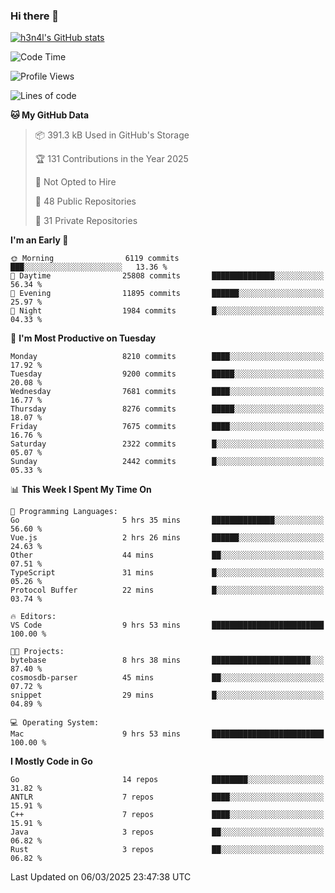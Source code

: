 ### Hi there 👋

[![h3n4l's GitHub stats](https://github-readme-stats.vercel.app/api?username=h3n4l&count_private=true&show_icons=true&theme=radical)](https://github.com/h3n4l/github-readme-stats)

<!--START_SECTION:waka-->
![Code Time](http://img.shields.io/badge/Code%20Time-2%2C086%20hrs%205%20mins-blue)

![Profile Views](http://img.shields.io/badge/Profile%20Views-0-blue)

![Lines of code](https://img.shields.io/badge/From%20Hello%20World%20I%27ve%20Written-17.6%20million%20lines%20of%20code-blue)

**🐱 My GitHub Data** 

> 📦 391.3 kB Used in GitHub's Storage 
 > 
> 🏆 131 Contributions in the Year 2025
 > 
> 🚫 Not Opted to Hire
 > 
> 📜 48 Public Repositories 
 > 
> 🔑 31 Private Repositories 
 > 
**I'm an Early 🐤** 

```text
🌞 Morning                6119 commits        ███░░░░░░░░░░░░░░░░░░░░░░   13.36 % 
🌆 Daytime                25808 commits       ██████████████░░░░░░░░░░░   56.34 % 
🌃 Evening                11895 commits       ██████░░░░░░░░░░░░░░░░░░░   25.97 % 
🌙 Night                  1984 commits        █░░░░░░░░░░░░░░░░░░░░░░░░   04.33 % 
```
📅 **I'm Most Productive on Tuesday** 

```text
Monday                   8210 commits        ████░░░░░░░░░░░░░░░░░░░░░   17.92 % 
Tuesday                  9200 commits        █████░░░░░░░░░░░░░░░░░░░░   20.08 % 
Wednesday                7681 commits        ████░░░░░░░░░░░░░░░░░░░░░   16.77 % 
Thursday                 8276 commits        █████░░░░░░░░░░░░░░░░░░░░   18.07 % 
Friday                   7675 commits        ████░░░░░░░░░░░░░░░░░░░░░   16.76 % 
Saturday                 2322 commits        █░░░░░░░░░░░░░░░░░░░░░░░░   05.07 % 
Sunday                   2442 commits        █░░░░░░░░░░░░░░░░░░░░░░░░   05.33 % 
```


📊 **This Week I Spent My Time On** 

```text
💬 Programming Languages: 
Go                       5 hrs 35 mins       ██████████████░░░░░░░░░░░   56.60 % 
Vue.js                   2 hrs 26 mins       ██████░░░░░░░░░░░░░░░░░░░   24.63 % 
Other                    44 mins             ██░░░░░░░░░░░░░░░░░░░░░░░   07.51 % 
TypeScript               31 mins             █░░░░░░░░░░░░░░░░░░░░░░░░   05.26 % 
Protocol Buffer          22 mins             █░░░░░░░░░░░░░░░░░░░░░░░░   03.74 % 

🔥 Editors: 
VS Code                  9 hrs 53 mins       █████████████████████████   100.00 % 

🐱‍💻 Projects: 
bytebase                 8 hrs 38 mins       ██████████████████████░░░   87.40 % 
cosmosdb-parser          45 mins             ██░░░░░░░░░░░░░░░░░░░░░░░   07.72 % 
snippet                  29 mins             █░░░░░░░░░░░░░░░░░░░░░░░░   04.89 % 

💻 Operating System: 
Mac                      9 hrs 53 mins       █████████████████████████   100.00 % 
```

**I Mostly Code in Go** 

```text
Go                       14 repos            ████████░░░░░░░░░░░░░░░░░   31.82 % 
ANTLR                    7 repos             ████░░░░░░░░░░░░░░░░░░░░░   15.91 % 
C++                      7 repos             ████░░░░░░░░░░░░░░░░░░░░░   15.91 % 
Java                     3 repos             ██░░░░░░░░░░░░░░░░░░░░░░░   06.82 % 
Rust                     3 repos             ██░░░░░░░░░░░░░░░░░░░░░░░   06.82 % 
```




 Last Updated on 06/03/2025 23:47:38 UTC
<!--END_SECTION:waka-->

